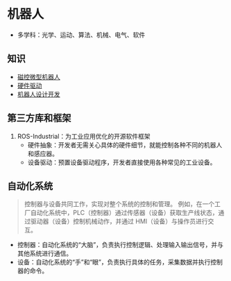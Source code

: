 # 机器人
* 多学科：光学、运动、算法、机械、电气、软件

## 知识
* [磁控微型机器人](https://zhuanlan.zhihu.com/p/393887404)
* [硬件驱动](https://tech.wangyaqi.cn/#/os/driver)
* [机器人设计开发](https://zhuanlan.zhihu.com/p/149472635)

## 第三方库和框架
1. ROS-Industrial：为工业应用优化的开源软件框架
    * 硬件抽象：开发者无需关心具体的硬件细节，就能控制各种不同的机器人和感应器。
    * 设备驱动：预置设备驱动程序，开发者直接使用各种常见的工业设备。

## 自动化系统
> 控制器与设备共同工作，实现对整个系统的控制和管理。
例如，在一个工厂自动化系统中，PLC（控制器）通过传感器（设备）获取生产线状态，通过驱动器（设备）控制机械动作，并通过 HMI（设备）与操作员进行交互。

* 控制器：自动化系统的“大脑”，负责执行控制逻辑、处理输入输出信号，并与其他系统进行通信。
* 设备：自动化系统的“手”和“眼”，负责执行具体的任务，采集数据并执行控制器的命令。